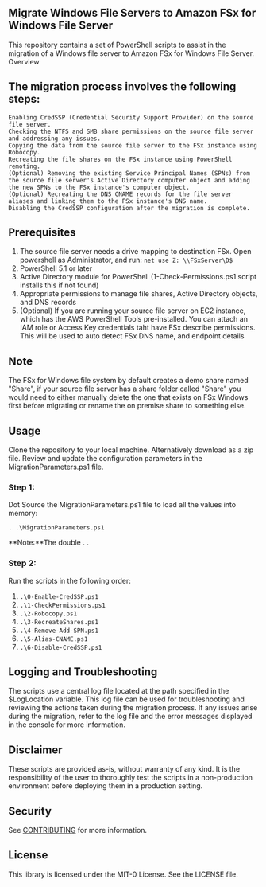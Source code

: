 ## Migrate Windows File Servers to Amazon FSx for Windows File Server


This repository contains a set of PowerShell scripts to assist in the migration of a Windows file server to Amazon FSx for Windows File Server.
Overview

## The migration process involves the following steps:

    Enabling CredSSP (Credential Security Support Provider) on the source file server.
    Checking the NTFS and SMB share permissions on the source file server and addressing any issues.
    Copying the data from the source file server to the FSx instance using Robocopy.
    Recreating the file shares on the FSx instance using PowerShell remoting.
    (Optional) Removing the existing Service Principal Names (SPNs) from the source file server's Active Directory computer object and adding the new SPNs to the FSx instance's computer object.
    (Optional) Recreating the DNS CNAME records for the file server aliases and linking them to the FSx instance's DNS name.
    Disabling the CredSSP configuration after the migration is complete.

## Prerequisites

1. The source file server needs a drive mapping to destination FSx. Open powershell as Administrator, and run: `net use Z: \\FSxServer\D$`  
1. PowerShell 5.1 or later
1. Active Directory module for PowerShell (1-Check-Permissions.ps1 script installs this if not found)
1. Appropriate permissions to manage file shares, Active Directory objects, and DNS records
1. (Optional) If you are running your source file server on EC2 instance, which has the AWS PowerShell Tools pre-installed. You can attach an IAM role or Access Key credentials taht have FSx describe permissions. This will be used to auto detect FSx DNS name, and endpoint details


## Note

The FSx for Windows file system by default creates a demo share named "Share", if your source file server has a share folder called "Share" you would need to either manually delete the one that exists on FSx Windows first before migrating or rename the on premise share to something else.

## Usage

Clone the repository to your local machine. Alternatively download as a zip file.
Review and update the configuration parameters in the MigrationParameters.ps1 file.


### Step 1:
Dot Source the MigrationParameters.ps1 file to load all the values into memory:

` . .\MigrationParameters.ps1 `

**Note:**The double . . 

### Step 2:

Run the scripts in the following order:
1. ` .\0-Enable-CredSSP.ps1 `
1. ` .\1-CheckPermissions.ps1 `
1. ` .\2-Robocopy.ps1 `
1. ` .\3-RecreateShares.ps1 `
1. ` .\4-Remove-Add-SPN.ps1 `
1. ` .\5-Alias-CNAME.ps1 `
1. ` .\6-Disable-CredSSP.ps1 `

## Logging and Troubleshooting

The scripts use a central log file located at the path specified in the $LogLocation variable. This log file can be used for troubleshooting and reviewing the actions taken during the migration process.
If any issues arise during the migration, refer to the log file and the error messages displayed in the console for more information.

## Disclaimer

These scripts are provided as-is, without warranty of any kind. It is the responsibility of the user to thoroughly test the scripts in a non-production environment before deploying them in a production setting.

## Security

See [CONTRIBUTING](CONTRIBUTING.md#security-issue-notifications) for more information.

## License

This library is licensed under the MIT-0 License. See the LICENSE file.
